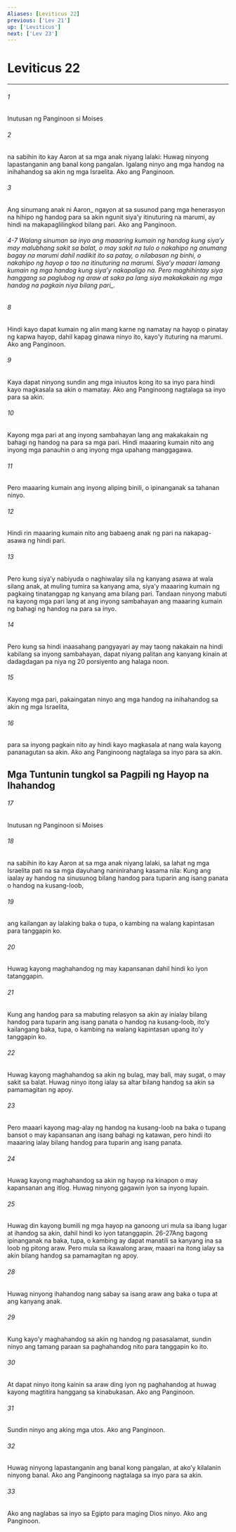 ```yaml
---
Aliases: [Leviticus 22]
previous: ['Lev 21']
up: ['Leviticus']
next: ['Lev 23']
---
```

# Leviticus 22

***






















###### 1 










Inutusan ng Panginoon si Moises 





















###### 2 










na sabihin ito kay Aaron at sa mga anak niyang lalaki: Huwag ninyong lapastanganin ang banal kong pangalan. Igalang ninyo ang mga handog na inihahandog sa akin ng mga Israelita. Ako ang Panginoon. 





















###### 3 










Ang sinumang anak ni Aaron_ ngayon at sa susunod pang mga henerasyon na hihipo ng handog para sa akin ngunit siyaʼy itinuturing na marumi, ay hindi na makapaglilingkod bilang pari. Ako ang Panginoon.

###### 4-7 Walang sinuman sa inyo ang maaaring kumain ng handog kung siyaʼy may malubhang sakit sa balat, o may sakit na tulo o nakahipo ng anumang bagay na marumi dahil nadikit ito sa patay, o nilabasan ng binhi, o nakahipo ng hayop o tao na itinuturing na marumi. Siyaʼy maaari lamang kumain ng mga handog kung siyaʼy nakapaligo na. Pero maghihintay siya hanggang sa paglubog ng araw at saka pa lang siya makakakain ng mga handog na pagkain niya bilang pari_. 





















###### 8 










Hindi kayo dapat kumain ng alin mang karne ng namatay na hayop o pinatay ng kapwa hayop, dahil kapag ginawa ninyo ito, kayoʼy ituturing na marumi. Ako ang Panginoon. 





















###### 9 










Kaya dapat ninyong sundin ang mga iniuutos kong ito sa inyo para hindi kayo magkasala sa akin o mamatay. Ako ang Panginoong nagtalaga sa inyo para sa akin. 





















###### 10 










Kayong mga pari at ang inyong sambahayan lang ang makakakain ng bahagi ng handog na para sa mga pari. Hindi maaaring kumain nito ang inyong mga panauhin o ang inyong mga upahang manggagawa. 





















###### 11 










Pero maaaring kumain ang inyong aliping binili, o ipinanganak sa tahanan ninyo. 





















###### 12 










Hindi rin maaaring kumain nito ang babaeng anak ng pari na nakapag-asawa ng hindi pari. 





















###### 13 










Pero kung siyaʼy nabiyuda o naghiwalay sila ng kanyang asawa at wala silang anak, at muling tumira sa kanyang ama, siyaʼy maaaring kumain ng pagkaing tinatanggap ng kanyang ama bilang pari. Tandaan ninyong mabuti na kayong mga pari lang at ang inyong sambahayan ang maaaring kumain ng bahagi ng handog na para sa inyo. 





















###### 14 










Pero kung sa hindi inaasahang pangyayari ay may taong nakakain na hindi kabilang sa inyong sambahayan, dapat niyang palitan ang kanyang kinain at dadagdagan pa niya ng 20 porsiyento ang halaga noon. 





















###### 15 










Kayong mga pari, pakaingatan ninyo ang mga handog na inihahandog sa akin ng mga Israelita, 





















###### 16 










para sa inyong pagkain nito ay hindi kayo magkasala at nang wala kayong pananagutan sa akin. Ako ang Panginoong nagtalaga sa inyo para sa akin.

## Mga Tuntunin tungkol sa Pagpili ng Hayop na Ihahandog 





















###### 17 










Inutusan ng Panginoon si Moises 





















###### 18 










na sabihin ito kay Aaron at sa mga anak niyang lalaki, sa lahat ng mga Israelita pati na sa mga dayuhang naninirahang kasama nila: Kung ang iaalay ay handog na sinusunog bilang handog para tuparin ang isang panata o handog na kusang-loob, 





















###### 19 










ang kailangan ay lalaking baka o tupa, o kambing na walang kapintasan para tanggapin ko. 





















###### 20 










Huwag kayong maghahandog ng may kapansanan dahil hindi ko iyon tatanggapin. 





















###### 21 










Kung ang handog para sa mabuting relasyon sa akin ay inialay bilang handog para tuparin ang isang panata o handog na kusang-loob, itoʼy kailangang baka, tupa, o kambing na walang kapintasan upang itoʼy tanggapin ko. 





















###### 22 










Huwag kayong maghahandog sa akin ng bulag, may bali, may sugat, o may sakit sa balat. Huwag ninyo itong ialay sa altar bilang handog sa akin sa pamamagitan ng apoy. 





















###### 23 










Pero maaari kayong mag-alay ng handog na kusang-loob na baka o tupang bansot o may kapansanan ang isang bahagi ng katawan, pero hindi ito maaaring ialay bilang handog para tuparin ang isang panata. 





















###### 24 










Huwag kayong maghahandog sa akin ng hayop na kinapon o may kapansanan ang itlog. Huwag ninyong gagawin iyon sa inyong lupain. 





















###### 25 










Huwag din kayong bumili ng mga hayop na ganoong uri mula sa ibang lugar at ihandog sa akin, dahil hindi ko iyon tatanggapin. 26-27Ang bagong ipinanganak na baka, tupa, o kambing ay dapat manatili sa kanyang ina sa loob ng pitong araw. Pero mula sa ikawalong araw, maaari na itong ialay sa akin bilang handog sa pamamagitan ng apoy. 





















###### 28 










Huwag ninyong ihahandog nang sabay sa isang araw ang baka o tupa at ang kanyang anak. 





















###### 29 










Kung kayoʼy maghahandog sa akin ng handog ng pasasalamat, sundin ninyo ang tamang paraan sa paghahandog nito para tanggapin ko ito. 





















###### 30 










At dapat ninyo itong kainin sa araw ding iyon ng paghahandog at huwag kayong magtitira hanggang sa kinabukasan. Ako ang Panginoon. 





















###### 31 










Sundin ninyo ang aking mga utos. Ako ang Panginoon. 





















###### 32 










Huwag ninyong lapastanganin ang banal kong pangalan, at akoʼy kilalanin ninyong banal. Ako ang Panginoong nagtalaga sa inyo para sa akin. 





















###### 33 










Ako ang naglabas sa inyo sa Egipto para maging Dios ninyo. Ako ang Panginoon.

